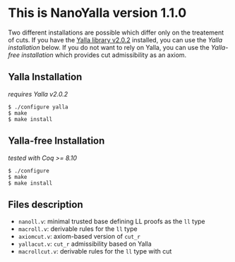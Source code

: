 # This is NanoYalla version 1.1.0

Two different installations are possible which differ only on the treatement of cuts.
If you have the [Yalla library v2.0.2](https://perso.ens-lyon.fr/olivier.laurent/yalla/) installed, you can use the *Yalla installation* below.
If you do not want to rely on Yalla, you can use the *Yalla-free installation* which provides cut admissibility as an axiom.

## Yalla Installation

*requires Yalla v2.0.2*

    $ ./configure yalla
    $ make
    $ make install

## Yalla-free Installation

*tested with Coq >= 8.10*

    $ ./configure
    $ make
    $ make install

## Files description

  * `nanoll.v`: minimal trusted base defining LL proofs as the `ll` type
  * `macroll.v`: derivable rules for the `ll` type
  * `axiomcut.v`: axiom-based version of `cut_r`
  * `yallacut.v`: `cut_r` admissibility based on Yalla
  * `macrollcut.v`: derivable rules for the `ll` type with cut
